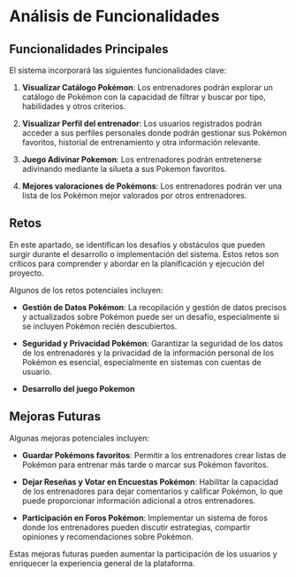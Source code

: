 # Análisis de Funcionalidades


## Funcionalidades Principales

El sistema incorporará las siguientes funcionalidades clave:

1. **Visualizar Catálogo Pokémon**:  Los entrenadores podrán explorar un catálogo de Pokémon con la capacidad de filtrar y buscar por tipo, habilidades y otros criterios.

2. **Visualizar Perfil del entrenador**: Los usuarios registrados podrán acceder a sus perfiles personales donde podrán gestionar sus Pokémon favoritos, historial de entrenamiento y otra información relevante.

3. **Juego Adivinar Pokemon**: Los entrenadores podrán entretenerse adivinando mediante la silueta a sus Pokemon favoritos.

5. **Mejores valoraciones de Pokémons**: Los entrenadores podrán ver una lista de los Pokémon mejor valorados por otros entrenadores.

## Retos

En este apartado, se identifican los desafíos y obstáculos que pueden surgir durante el desarrollo o implementación del sistema. Estos retos son críticos para comprender y abordar en la planificación y ejecución del proyecto.

Algunos de los retos potenciales incluyen:

- **Gestión de Datos Pokémon**: La recopilación y gestión de datos precisos y actualizados sobre Pokémon puede ser un desafío, especialmente si se incluyen Pokémon recién descubiertos.
  
- **Seguridad y Privacidad Pokémon**: Garantizar la seguridad de los datos de los entrenadores y la privacidad de la información personal de los Pokémon es esencial, especialmente en sistemas con cuentas de usuario.
  
- **Desarrollo del juego Pokemon**

## Mejoras Futuras

Algunas mejoras potenciales incluyen:

- **Guardar Pokémons favoritos**: Permitir a los entrenadores crear listas de Pokémon para entrenar más tarde o marcar sus Pokémon favoritos.

- **Dejar Reseñas y Votar en Encuestas Pokémon**: Habilitar la capacidad de los entrenadores para dejar comentarios y calificar Pokémon, lo que puede proporcionar información adicional a otros entrenadores.

- **Participación en Foros Pokémon**: Implementar un sistema de foros donde los entrenadores pueden discutir estrategias, compartir opiniones y recomendaciones sobre Pokémon.

Estas mejoras futuras pueden aumentar la participación de los usuarios y enriquecer la experiencia general de la plataforma.
